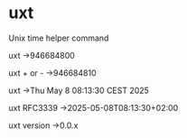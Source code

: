 # uxt

Unix time helper command

uxt
→946684800

uxt +<int> or -<int>
→946684810

uxt <Unix Epoch> 
→Thu May  8 08:13:30 CEST 2025

uxt <Unix Epoch> RFC3339
→2025-05-08T08:13:30+02:00

uxt version
→0.0.x
